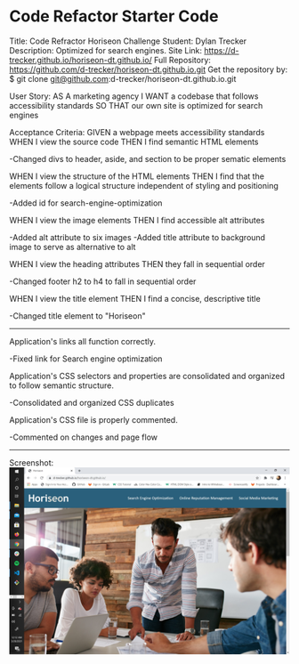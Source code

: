 # Code Refactor Starter Code #



Title: Code Refractor Horiseon Challenge
Student: Dylan Trecker
Description: Optimized for search engines. 
Site Link: https://d-trecker.github.io/horiseon-dt.github.io/
Full Repository: https://github.com/d-trecker/horiseon-dt.github.io.git
Get the repository by: $ git clone git@github.com:d-trecker/horiseon-dt.github.io.git


User Story:
AS A marketing agency
I WANT a codebase that follows accessibility standards
SO THAT our own site is optimized for search engines

Acceptance Criteria:
GIVEN a webpage meets accessibility standards
WHEN I view the source code
THEN I find semantic HTML elements

-Changed divs to header, aside, and section to be proper sematic elements

WHEN I view the structure of the HTML elements
THEN I find that the elements follow a logical structure independent of styling and positioning

-Added id for search-engine-optimization

WHEN I view the image elements
THEN I find accessible alt attributes

-Added alt attribute to six images
-Added title attribute to background image to serve as alternative to alt

WHEN I view the heading attributes
THEN they fall in sequential order

-Changed footer h2 to h4 to fall in sequential order

WHEN I view the title element
THEN I find a concise, descriptive title

-Changed title element to "Horiseon" 

------------------------------------------------

Application's links all function correctly.

-Fixed link for Search engine optimization

Application's CSS selectors and properties are consolidated and organized to follow semantic structure.

-Consolidated and organized CSS duplicates

Application's CSS file is properly commented.

-Commented on changes and page flow

------------------------------------------------------

Screenshot: ![](assets/images/Screenshot.jpg)
